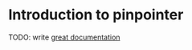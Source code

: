 # Introduction to pinpointer

TODO: write [great documentation](http://jacobian.org/writing/what-to-write/)
